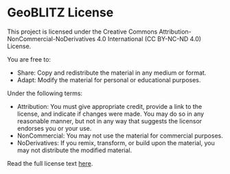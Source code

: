 # GeoBLITZ License

This project is licensed under the Creative Commons Attribution-NonCommercial-NoDerivatives 4.0 International (CC BY-NC-ND 4.0) License. 

You are free to:

- Share: Copy and redistribute the material in any medium or format.
- Adapt: Modify the material for personal or educational purposes.

Under the following terms:

- Attribution: You must give appropriate credit, provide a link to the license, and indicate if changes were made. You may do so in any reasonable manner, but not in any way that suggests the licensor endorses you or your use.
- NonCommercial: You may not use the material for commercial purposes.
- NoDerivatives: If you remix, transform, or build upon the material, you may not distribute the modified material.

Read the full license text [here](https://creativecommons.org/licenses/by-nc-nd/4.0/legalcode).

